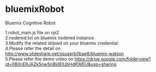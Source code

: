 # bluemixRobot
Bluemix Cognitive Robot 

1.robot_main.js file on rpi2 <br>
2.nodered.txt on bluemix nodered instance.<br>
3.Modify the related id/pwd on your bluemix credential.<br>
4.Please refer the detail on http://www.slideshare.net/ssuserb0bae8/bluemix-watson <br>
5.Please refer the demo video on https://drive.google.com/folderview?id=0B0nE6JAZk5nwSnBldElUbHdKWEU&usp=sharing
